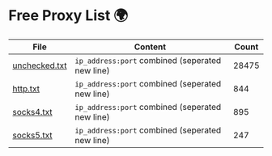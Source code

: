 
# Free Proxy List 🌍

|File|Content|Count|
|----|-------|-----|
|[unchecked.txt](https://raw.githubusercontent.com/yemixzy/proxy-list/main/proxies/unchecked.txt)|`ip_address:port` combined (seperated new line)|28475|
|[http.txt](https://raw.githubusercontent.com/yemixzy/proxy-list/main/proxies/http.txt)|`ip_address:port` combined (seperated new line)|844|
|[socks4.txt](https://raw.githubusercontent.com/yemixzy/proxy-list/main/proxies/socks4.txt)|`ip_address:port` combined (seperated new line)|895|
|[socks5.txt](https://raw.githubusercontent.com/yemixzy/proxy-list/main/proxies/socks5.txt)|`ip_address:port` combined (seperated new line)|247|

